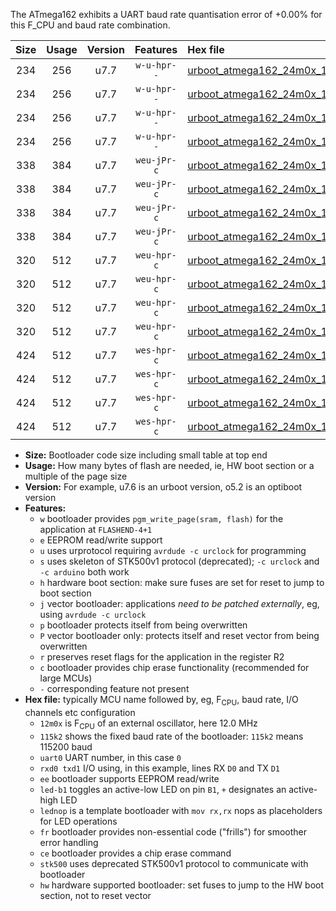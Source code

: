 The ATmega162 exhibits a UART baud rate quantisation error of +0.00% for this F_CPU and baud rate combination.

|Size|Usage|Version|Features|Hex file|
|:-:|:-:|:-:|:-:|:--|
|234|256|u7.7|`w-u-hpr--`|[urboot_atmega162_24m0x_1000k0_uart0_rxd0_txd1_led+b0_fr_hw.hex](https://raw.githubusercontent.com/stefanrueger/urboot.hex/main/mcus/atmega162/external_oscillator/fcpu_24m0x/br_1000k0/urboot_atmega162_24m0x_1000k0_uart0_rxd0_txd1_led+b0_fr_hw.hex)|
|234|256|u7.7|`w-u-hpr--`|[urboot_atmega162_24m0x_1000k0_uart0_rxd0_txd1_lednop_fr_hw.hex](https://raw.githubusercontent.com/stefanrueger/urboot.hex/main/mcus/atmega162/external_oscillator/fcpu_24m0x/br_1000k0/urboot_atmega162_24m0x_1000k0_uart0_rxd0_txd1_lednop_fr_hw.hex)|
|234|256|u7.7|`w-u-hpr--`|[urboot_atmega162_24m0x_1000k0_uart1_rxb2_txb3_led+b0_fr_hw.hex](https://raw.githubusercontent.com/stefanrueger/urboot.hex/main/mcus/atmega162/external_oscillator/fcpu_24m0x/br_1000k0/urboot_atmega162_24m0x_1000k0_uart1_rxb2_txb3_led+b0_fr_hw.hex)|
|234|256|u7.7|`w-u-hpr--`|[urboot_atmega162_24m0x_1000k0_uart1_rxb2_txb3_lednop_fr_hw.hex](https://raw.githubusercontent.com/stefanrueger/urboot.hex/main/mcus/atmega162/external_oscillator/fcpu_24m0x/br_1000k0/urboot_atmega162_24m0x_1000k0_uart1_rxb2_txb3_lednop_fr_hw.hex)|
|338|384|u7.7|`weu-jPr-c`|[urboot_atmega162_24m0x_1000k0_uart0_rxd0_txd1_ee_led+b0_fr_ce.hex](https://raw.githubusercontent.com/stefanrueger/urboot.hex/main/mcus/atmega162/external_oscillator/fcpu_24m0x/br_1000k0/urboot_atmega162_24m0x_1000k0_uart0_rxd0_txd1_ee_led+b0_fr_ce.hex)|
|338|384|u7.7|`weu-jPr-c`|[urboot_atmega162_24m0x_1000k0_uart0_rxd0_txd1_ee_lednop_fr_ce.hex](https://raw.githubusercontent.com/stefanrueger/urboot.hex/main/mcus/atmega162/external_oscillator/fcpu_24m0x/br_1000k0/urboot_atmega162_24m0x_1000k0_uart0_rxd0_txd1_ee_lednop_fr_ce.hex)|
|338|384|u7.7|`weu-jPr-c`|[urboot_atmega162_24m0x_1000k0_uart1_rxb2_txb3_ee_led+b0_fr_ce.hex](https://raw.githubusercontent.com/stefanrueger/urboot.hex/main/mcus/atmega162/external_oscillator/fcpu_24m0x/br_1000k0/urboot_atmega162_24m0x_1000k0_uart1_rxb2_txb3_ee_led+b0_fr_ce.hex)|
|338|384|u7.7|`weu-jPr-c`|[urboot_atmega162_24m0x_1000k0_uart1_rxb2_txb3_ee_lednop_fr_ce.hex](https://raw.githubusercontent.com/stefanrueger/urboot.hex/main/mcus/atmega162/external_oscillator/fcpu_24m0x/br_1000k0/urboot_atmega162_24m0x_1000k0_uart1_rxb2_txb3_ee_lednop_fr_ce.hex)|
|320|512|u7.7|`weu-hpr-c`|[urboot_atmega162_24m0x_1000k0_uart0_rxd0_txd1_ee_led+b0_fr_ce_hw.hex](https://raw.githubusercontent.com/stefanrueger/urboot.hex/main/mcus/atmega162/external_oscillator/fcpu_24m0x/br_1000k0/urboot_atmega162_24m0x_1000k0_uart0_rxd0_txd1_ee_led+b0_fr_ce_hw.hex)|
|320|512|u7.7|`weu-hpr-c`|[urboot_atmega162_24m0x_1000k0_uart0_rxd0_txd1_ee_lednop_fr_ce_hw.hex](https://raw.githubusercontent.com/stefanrueger/urboot.hex/main/mcus/atmega162/external_oscillator/fcpu_24m0x/br_1000k0/urboot_atmega162_24m0x_1000k0_uart0_rxd0_txd1_ee_lednop_fr_ce_hw.hex)|
|320|512|u7.7|`weu-hpr-c`|[urboot_atmega162_24m0x_1000k0_uart1_rxb2_txb3_ee_led+b0_fr_ce_hw.hex](https://raw.githubusercontent.com/stefanrueger/urboot.hex/main/mcus/atmega162/external_oscillator/fcpu_24m0x/br_1000k0/urboot_atmega162_24m0x_1000k0_uart1_rxb2_txb3_ee_led+b0_fr_ce_hw.hex)|
|320|512|u7.7|`weu-hpr-c`|[urboot_atmega162_24m0x_1000k0_uart1_rxb2_txb3_ee_lednop_fr_ce_hw.hex](https://raw.githubusercontent.com/stefanrueger/urboot.hex/main/mcus/atmega162/external_oscillator/fcpu_24m0x/br_1000k0/urboot_atmega162_24m0x_1000k0_uart1_rxb2_txb3_ee_lednop_fr_ce_hw.hex)|
|424|512|u7.7|`wes-hpr-c`|[urboot_atmega162_24m0x_1000k0_uart0_rxd0_txd1_ee_led+b0_fr_ce_stk500_hw.hex](https://raw.githubusercontent.com/stefanrueger/urboot.hex/main/mcus/atmega162/external_oscillator/fcpu_24m0x/br_1000k0/urboot_atmega162_24m0x_1000k0_uart0_rxd0_txd1_ee_led+b0_fr_ce_stk500_hw.hex)|
|424|512|u7.7|`wes-hpr-c`|[urboot_atmega162_24m0x_1000k0_uart0_rxd0_txd1_ee_lednop_fr_ce_stk500_hw.hex](https://raw.githubusercontent.com/stefanrueger/urboot.hex/main/mcus/atmega162/external_oscillator/fcpu_24m0x/br_1000k0/urboot_atmega162_24m0x_1000k0_uart0_rxd0_txd1_ee_lednop_fr_ce_stk500_hw.hex)|
|424|512|u7.7|`wes-hpr-c`|[urboot_atmega162_24m0x_1000k0_uart1_rxb2_txb3_ee_led+b0_fr_ce_stk500_hw.hex](https://raw.githubusercontent.com/stefanrueger/urboot.hex/main/mcus/atmega162/external_oscillator/fcpu_24m0x/br_1000k0/urboot_atmega162_24m0x_1000k0_uart1_rxb2_txb3_ee_led+b0_fr_ce_stk500_hw.hex)|
|424|512|u7.7|`wes-hpr-c`|[urboot_atmega162_24m0x_1000k0_uart1_rxb2_txb3_ee_lednop_fr_ce_stk500_hw.hex](https://raw.githubusercontent.com/stefanrueger/urboot.hex/main/mcus/atmega162/external_oscillator/fcpu_24m0x/br_1000k0/urboot_atmega162_24m0x_1000k0_uart1_rxb2_txb3_ee_lednop_fr_ce_stk500_hw.hex)|

- **Size:** Bootloader code size including small table at top end
- **Usage:** How many bytes of flash are needed, ie, HW boot section or a multiple of the page size
- **Version:** For example, u7.6 is an urboot version, o5.2 is an optiboot version
- **Features:**
  + `w` bootloader provides `pgm_write_page(sram, flash)` for the application at `FLASHEND-4+1`
  + `e` EEPROM read/write support
  + `u` uses urprotocol requiring `avrdude -c urclock` for programming
  + `s` uses skeleton of STK500v1 protocol (deprecated); `-c urclock` and `-c arduino` both work
  + `h` hardware boot section: make sure fuses are set for reset to jump to boot section
  + `j` vector bootloader: applications *need to be patched externally*, eg, using `avrdude -c urclock`
  + `p` bootloader protects itself from being overwritten
  + `P` vector bootloader only: protects itself and reset vector from being overwritten
  + `r` preserves reset flags for the application in the register R2
  + `c` bootloader provides chip erase functionality (recommended for large MCUs)
  + `-` corresponding feature not present
- **Hex file:** typically MCU name followed by, eg, F<sub>CPU</sub>, baud rate, I/O channels etc configuration
  + `12m0x` is F<sub>CPU</sub> of an external oscillator, here 12.0 MHz
  + `115k2` shows the fixed baud rate of the bootloader: `115k2` means 115200 baud
  + `uart0` UART number, in this case `0`
  + `rxd0 txd1` I/O using, in this example, lines RX `D0` and TX `D1`
  + `ee` bootloader supports EEPROM read/write
  + `led-b1` toggles an active-low LED on pin `B1`, `+` designates an active-high LED
  + `lednop` is a template bootloader with `mov rx,rx` nops as placeholders for LED operations
  + `fr` bootloader provides non-essential code ("frills") for smoother error handling
  + `ce` bootloader provides a chip erase command
  + `stk500` uses deprecated STK500v1 protocol to communicate with bootloader
  + `hw` hardware supported bootloader: set fuses to jump to the HW boot section, not to reset vector
